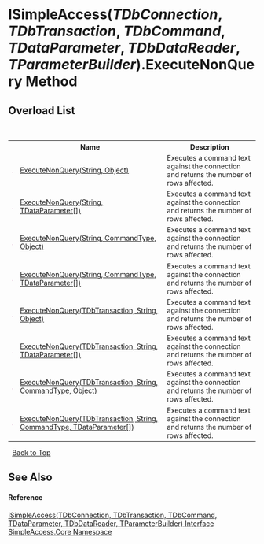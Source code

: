 # ISimpleAccess(*TDbConnection*, *TDbTransaction*, *TDbCommand*, *TDataParameter*, *TDbDataReader*, *TParameterBuilder*).ExecuteNonQuery Method 
 


## Overload List
&nbsp;<table><tr><th></th><th>Name</th><th>Description</th></tr><tr><td>![Public method](media/pubmethod.gif "Public method")</td><td><a href="M_SimpleAccess_Core_ISimpleAccess_6_ExecuteNonQuery_2">ExecuteNonQuery(String, Object)</a></td><td>
Executes a command text against the connection and returns the number of rows affected.</td></tr><tr><td>![Public method](media/pubmethod.gif "Public method")</td><td><a href="M_SimpleAccess_Core_ISimpleAccess_6_ExecuteNonQuery_3">ExecuteNonQuery(String, TDataParameter[])</a></td><td>
Executes a command text against the connection and returns the number of rows affected.</td></tr><tr><td>![Public method](media/pubmethod.gif "Public method")</td><td><a href="M_SimpleAccess_Core_ISimpleAccess_6_ExecuteNonQuery">ExecuteNonQuery(String, CommandType, Object)</a></td><td>
Executes a command text against the connection and returns the number of rows affected.</td></tr><tr><td>![Public method](media/pubmethod.gif "Public method")</td><td><a href="M_SimpleAccess_Core_ISimpleAccess_6_ExecuteNonQuery_1">ExecuteNonQuery(String, CommandType, TDataParameter[])</a></td><td>
Executes a command text against the connection and returns the number of rows affected.</td></tr><tr><td>![Public method](media/pubmethod.gif "Public method")</td><td><a href="M_SimpleAccess_Core_ISimpleAccess_6_ExecuteNonQuery_6">ExecuteNonQuery(TDbTransaction, String, Object)</a></td><td>
Executes a command text against the connection and returns the number of rows affected.</td></tr><tr><td>![Public method](media/pubmethod.gif "Public method")</td><td><a href="M_SimpleAccess_Core_ISimpleAccess_6_ExecuteNonQuery_7">ExecuteNonQuery(TDbTransaction, String, TDataParameter[])</a></td><td>
Executes a command text against the connection and returns the number of rows affected.</td></tr><tr><td>![Public method](media/pubmethod.gif "Public method")</td><td><a href="M_SimpleAccess_Core_ISimpleAccess_6_ExecuteNonQuery_4">ExecuteNonQuery(TDbTransaction, String, CommandType, Object)</a></td><td>
Executes a command text against the connection and returns the number of rows affected.</td></tr><tr><td>![Public method](media/pubmethod.gif "Public method")</td><td><a href="M_SimpleAccess_Core_ISimpleAccess_6_ExecuteNonQuery_5">ExecuteNonQuery(TDbTransaction, String, CommandType, TDataParameter[])</a></td><td>
Executes a command text against the connection and returns the number of rows affected.</td></tr></table>&nbsp;
<a href="#isimpleaccess(*tdbconnection*,-*tdbtransaction*,-*tdbcommand*,-*tdataparameter*,-*tdbdatareader*,-*tparameterbuilder*).executenonquery-method">Back to Top</a>

## See Also


#### Reference
<a href="T_SimpleAccess_Core_ISimpleAccess_6">ISimpleAccess(TDbConnection, TDbTransaction, TDbCommand, TDataParameter, TDbDataReader, TParameterBuilder) Interface</a><br /><a href="N_SimpleAccess_Core">SimpleAccess.Core Namespace</a><br />